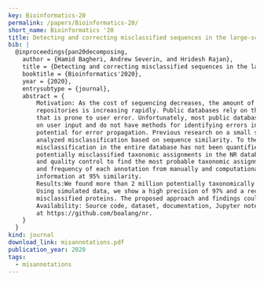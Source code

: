 ```yaml
---
key: Bioinformatics-20
permalink: /papers/Bioinformatics-20/
short_name: Bioinformatics '20
title: Detecting and correcting misclassified sequences in the large-scale public databases
bib: |
  @inproceedings{pan20decomposing,
    author = {Hamid Bagheri, Andrew Severin, and Hridesh Rajan},
    title = {Detecting and correcting misclassified sequences in the large-scale public databases},
    booktitle = {Bioinformatics'2020},
    year = {2020},
    entrysubtype = {journal},
    abstract = {
        Motivation: As the cost of sequencing decreases, the amount of data being deposited into public
        repositories is increasing rapidly. Public databases rely on the user to provide metadata for each submission
        that is prone to user error. Unfortunately, most public databases, such as non-redundant (NR), rely
        on user input and do not have methods for identifying errors in the provided metadata, leading to the
        potential for error propagation. Previous research on a small subset of the non-redundant (NR) database
        analyzed misclassification based on sequence similarity. To the best of our knowledge, the amount of
        misclassification in the entire database has not been quantified. We propose a heuristic method to detect
        potentially misclassified taxonomic assignments in the NR database. We applied a curation technique
        and quality control to find the most probable taxonomic assignment. Our method incorporates provenance
        and frequency of each annotation from manually and computationally created databases and clustering
        information at 95% similarity.
        Results:We found more than 2 million potentially taxonomically misclassified proteins in the NR database.
        Using simulated data, we show a high precision of 97% and a recall of 87% for detecting taxonomically
        misclassified proteins. The proposed approach and findings could also be applied to other databases.
        Availability: Source code, dataset, documentation, Jupyter notebooks, and Docker container are available
        at https://github.com/boalang/nr.
    }
  }
kind: journal
download_link: misannotations.pdf
publication_year: 2020
tags:
  - misannotations
---
```

